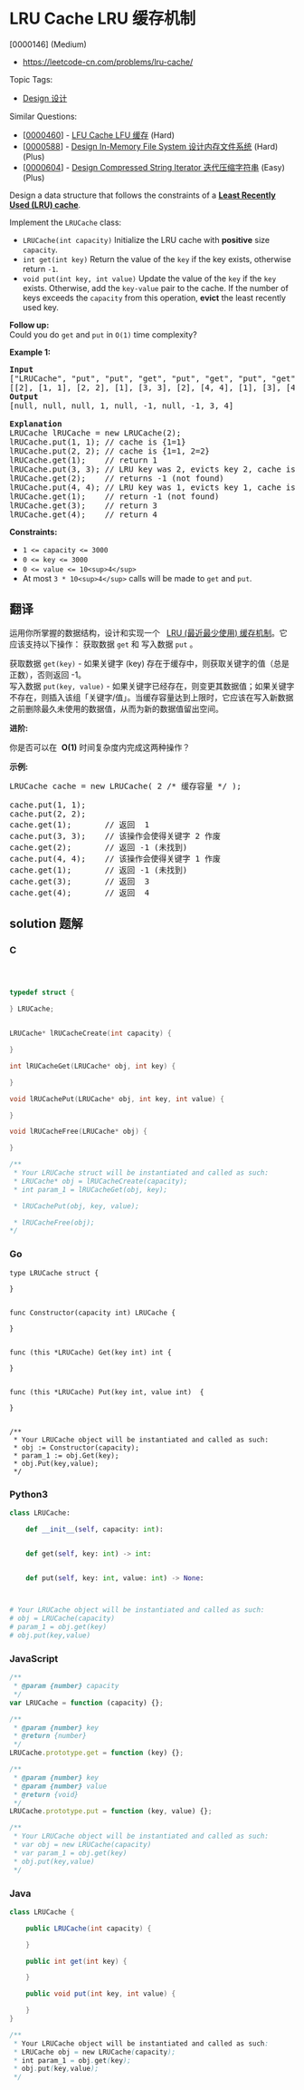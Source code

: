 # LRU Cache LRU 缓存机制

[0000146] (Medium)

- https://leetcode-cn.com/problems/lru-cache/

Topic Tags:

- [Design 设计](https://leetcode-cn.com/tag/design/)

Similar Questions:

- [[0000460](https://leetcode-cn.com/problems/lfu-cache/)] - [LFU Cache LFU 缓存](./0000460.lfu-cache.md) (Hard)
- [[0000588](https://leetcode-cn.com/problems/design-in-memory-file-system/)] - [Design In-Memory File System 设计内存文件系统](./0000588.design-in-memory-file-system.md) (Hard) (Plus)
- [[0000604](https://leetcode-cn.com/problems/design-compressed-string-iterator/)] - [Design Compressed String Iterator 迭代压缩字符串](./0000604.design-compressed-string-iterator.md) (Easy) (Plus)

Design a data structure that follows the constraints of a **[Least Recently Used (LRU) cache](https://en.wikipedia.org/wiki/Cache_replacement_policies#LRU)**.

Implement the `LRUCache` class:

- `LRUCache(int capacity)` Initialize the LRU cache with **positive** size `capacity`.
- `int get(int key)` Return the value of the `key` if the key exists, otherwise return `-1`.
- `void put(int key, int value)` Update the value of the `key` if the `key` exists. Otherwise, add the `key-value` pair to the cache. If the number of keys exceeds the `capacity` from this operation, **evict** the least recently used key.

**Follow up:**  
Could you do `get` and `put` in `O(1)` time complexity?

**Example 1:**

<pre><strong>Input</strong>
["LRUCache", "put", "put", "get", "put", "get", "put", "get", "get", "get"]
[[2], [1, 1], [2, 2], [1], [3, 3], [2], [4, 4], [1], [3], [4]]
<strong>Output</strong>
[null, null, null, 1, null, -1, null, -1, 3, 4]

<strong>Explanation</strong>
LRUCache lRUCache = new LRUCache(2);
lRUCache.put(1, 1); // cache is {1=1}
lRUCache.put(2, 2); // cache is {1=1, 2=2}
lRUCache.get(1);    // return 1
lRUCache.put(3, 3); // LRU key was 2, evicts key 2, cache is {1=1, 3=3}
lRUCache.get(2);    // returns -1 (not found)
lRUCache.put(4, 4); // LRU key was 1, evicts key 1, cache is {4=4, 3=3}
lRUCache.get(1);    // return -1 (not found)
lRUCache.get(3);    // return 3
lRUCache.get(4);    // return 4
</pre>

**Constraints:**

- `1 <= capacity <= 3000`
- `0 <= key <= 3000`
- `0 <= value <= 10<sup>4</sup>`
- At most `3 * 10<sup>4</sup>` calls will be made to `get` and `put`.

## 翻译

运用你所掌握的数据结构，设计和实现一个   [LRU (最近最少使用) 缓存机制](https://baike.baidu.com/item/LRU)。它应该支持以下操作： 获取数据 `get` 和 写入数据 `put` 。

获取数据 `get(key)` - 如果关键字 (key) 存在于缓存中，则获取关键字的值（总是正数），否则返回 -1。  
写入数据 `put(key, value)` - 如果关键字已经存在，则变更其数据值；如果关键字不存在，则插入该组「关键字/值」。当缓存容量达到上限时，它应该在写入新数据之前删除最久未使用的数据值，从而为新的数据值留出空间。

**进阶:**

你是否可以在  **O(1)** 时间复杂度内完成这两种操作？

**示例:**

<pre>LRUCache cache = new LRUCache( 2 /* 缓存容量 */ );

cache.put(1, 1);
cache.put(2, 2);
cache.get(1);       // 返回  1
cache.put(3, 3);    // 该操作会使得关键字 2 作废
cache.get(2);       // 返回 -1 (未找到)
cache.put(4, 4);    // 该操作会使得关键字 1 作废
cache.get(1);       // 返回 -1 (未找到)
cache.get(3);       // 返回  3
cache.get(4);       // 返回  4
</pre>

## solution 题解

### C

```c



typedef struct {

} LRUCache;


LRUCache* lRUCacheCreate(int capacity) {

}

int lRUCacheGet(LRUCache* obj, int key) {

}

void lRUCachePut(LRUCache* obj, int key, int value) {

}

void lRUCacheFree(LRUCache* obj) {

}

/**
 * Your LRUCache struct will be instantiated and called as such:
 * LRUCache* obj = lRUCacheCreate(capacity);
 * int param_1 = lRUCacheGet(obj, key);

 * lRUCachePut(obj, key, value);

 * lRUCacheFree(obj);
*/
```

### Go

```golang
type LRUCache struct {

}


func Constructor(capacity int) LRUCache {

}


func (this *LRUCache) Get(key int) int {

}


func (this *LRUCache) Put(key int, value int)  {

}


/**
 * Your LRUCache object will be instantiated and called as such:
 * obj := Constructor(capacity);
 * param_1 := obj.Get(key);
 * obj.Put(key,value);
 */
```

### Python3

```python
class LRUCache:

    def __init__(self, capacity: int):


    def get(self, key: int) -> int:


    def put(self, key: int, value: int) -> None:



# Your LRUCache object will be instantiated and called as such:
# obj = LRUCache(capacity)
# param_1 = obj.get(key)
# obj.put(key,value)
```

### JavaScript

```javascript
/**
 * @param {number} capacity
 */
var LRUCache = function (capacity) {};

/**
 * @param {number} key
 * @return {number}
 */
LRUCache.prototype.get = function (key) {};

/**
 * @param {number} key
 * @param {number} value
 * @return {void}
 */
LRUCache.prototype.put = function (key, value) {};

/**
 * Your LRUCache object will be instantiated and called as such:
 * var obj = new LRUCache(capacity)
 * var param_1 = obj.get(key)
 * obj.put(key,value)
 */
```

### Java

```java
class LRUCache {

    public LRUCache(int capacity) {

    }

    public int get(int key) {

    }

    public void put(int key, int value) {

    }
}

/**
 * Your LRUCache object will be instantiated and called as such:
 * LRUCache obj = new LRUCache(capacity);
 * int param_1 = obj.get(key);
 * obj.put(key,value);
 */
```
